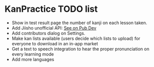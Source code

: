 # KanPractice TODO list

- Show in test result page the number of kanji on each lesson taken.
- Add Jiisho unofficial API: [See on Pub Dev](https://pub.dev/packages/unofficial_jisho_api)
- Add contributors dialog on Settings.
- Make kan lists available (users decide which lists to upload) for everyone to download in an in-app market  
- Get a text to speech integration to hear the proper pronunciation on every learning mode
- Add more languages
